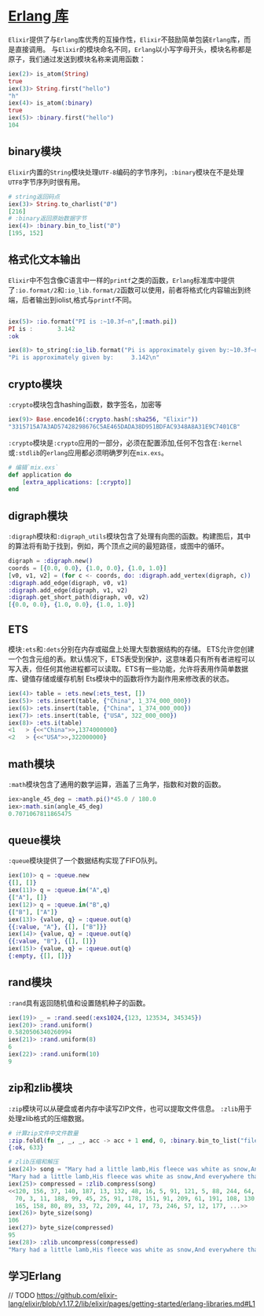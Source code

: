 # [Erlang 库](https://github.com/elixir-lang/elixir/blob/v1.17.2/lib/elixir/pages/getting-started/erlang-libraries.md#L1)

`Elixir`提供了与`Erlang`库优秀的互操作性，`Elixir`不鼓励简单包装`Erlang`库，而是直接调用。
与`Elixir`的模块命名不同，`Erlang`以小写字母开头，模块名称都是原子，我们通过发送到模块名称来调用函数：

```elixir
iex(2)> is_atom(String)
true
iex(3)> String.first("hello")
"h"
iex(4)> is_atom(:binary)
true
iex(5)> :binary.first("hello")
104
```

## binary模块

`Elixir`内置的`String`模块处理`UTF-8`编码的字节序列，`:binary`模块在不是处理`UTF8`字节序列时很有用。

```elixir
# string返回码点
iex(3)> String.to_charlist("Ø")
[216]
# :binary返回原始数据字节
iex(4)> :binary.bin_to_list("Ø")
[195, 152]
```

## 格式化文本输出

`Elixir`中不包含像C语言中一样的`printf`之类的函数，`Erlang`标准库中提供了`:io.format/2`和`:io_lib.format/2`函数可以使用，前者将格式化内容输出到终端，后者输出到iolist,格式与`printf`不同。

```elixir

iex(5)> :io.format("PI is :~10.3f~n",[:math.pi])
PI is :       3.142
:ok

iex(8)> to_string(:io_lib.format("Pi is approximately given by:~10.3f~n", [:math.pi]))
"Pi is approximately given by:     3.142\n"
```

## crypto模块

`:crypto`模块包含hashing函数，数字签名，加密等

```elixir
iex(9)> Base.encode16(:crypto.hash(:sha256, "Elixir"))
"3315715A7A3AD57428298676C5AE465DADA38D951BDFAC9348A8A31E9C7401CB"
```

`:crypto`模块是`:crypto`应用的一部分，必须在配置添加,任何不包含在`:kernel`或`:stdlib`的`erlang`应用都必须明确罗列在`mix.exs`。

```elixir
# 编辑`mix.exs`
def application do
    [extra_applications: [:crypto]]
end
```

## digraph模块

`:digraph`模块和`:digraph_utils`模块包含了处理有向图的函数。构建图后，其中的算法将有助于找到，例如，两个顶点之间的最短路径，或图中的循环。

```elixir
digraph = :digraph.new()
coords = [{0.0, 0.0}, {1.0, 0.0}, {1.0, 1.0}]
[v0, v1, v2] = (for c <- coords, do: :digraph.add_vertex(digraph, c))
:digraph.add_edge(digraph, v0, v1)
:digraph.add_edge(digraph, v1, v2)
:digraph.get_short_path(digraph, v0, v2)
[{0.0, 0.0}, {1.0, 0.0}, {1.0, 1.0}]
```

## ETS

模块`:ets`和`:dets`分别在内存或磁盘上处理大型数据结构的存储。
ETS允许您创建一个包含元组的表。默认情况下，ETS表受到保护，这意味着只有所有者进程可以写入表，但任何其他进程都可以读取。ETS有一些功能，允许将表用作简单数据库、键值存储或缓存机制
Ets模块中的函数将作为副作用来修改表的状态。

```elixir
iex(4)> table = :ets.new(:ets_test, [])
iex(5)> :ets.insert(table, {"China", 1_374_000_000})
iex(6)> :ets.insert(table, {"China", 1_374_000_000})
iex(7)> :ets.insert(table, {"USA", 322_000_000})
iex(8)> :ets.i(table)
<1   > {<<"China">>,1374000000}
<2   > {<<"USA">>,322000000}

```

## math模块

`:math`模块包含了通用的数学运算，涵盖了三角学，指数和对数的函数。

```elixir
iex>angle_45_deg = :math.pi()*45.0 / 180.0
iex>:math.sin(angle_45_deg)
0.7071067811865475
```

## queue模块

`:queue`模块提供了一个数据结构实现了FIFO队列。

```elixir
iex(10)> q = :queue.new
{[], []}
iex(11)> q = :queue.in("A",q)
{["A"], []}
iex(12)> q = :queue.in("B",q)
{["B"], ["A"]}
iex(13)> {value, q} = :queue.out(q)
{{:value, "A"}, {[], ["B"]}}
iex(14)> {value, q} = :queue.out(q)
{{:value, "B"}, {[], []}}
iex(15)> {value, q} = :queue.out(q)
{:empty, {[], []}}
```

## rand模块

`:rand`具有返回随机值和设置随机种子的函数。

```elixir
iex(19)> _ = :rand.seed(:exs1024,{123, 123534, 345345})
iex(20)> :rand.uniform()
0.5820506340260994
iex(21)> :rand.uniform(8)
6
iex(22)> :rand.uniform(10)
9
```

## zip和zlib模块

`:zip`模块可以从硬盘或者内存中读写ZIP文件，也可以提取文件信息。
`:zlib`用于处理zlib格式的压缩数据。
```elixir
# 计算zip文件中文件数量
:zip.foldl(fn _, _, _, acc -> acc + 1 end, 0, :binary.bin_to_list("file.zip"))
{:ok, 633}

# zlib压缩和解压
iex(24)> song = "Mary had a little lamb,His fleece was white as snow,And everywhere that Mary went,The lamb was sure to go."
"Mary had a little lamb,His fleece was white as snow,And everywhere that Mary went,The lamb was sure to go."
iex(25)> compressed = :zlib.compress(song)
<<120, 156, 37, 140, 187, 13, 132, 48, 16, 5, 91, 121, 5, 88, 244, 64, 70, 66,
  70, 3, 11, 188, 99, 45, 25, 91, 178, 151, 91, 209, 61, 191, 108, 130, 153, 25,
  165, 158, 80, 89, 33, 72, 209, 44, 17, 73, 246, 57, 12, 177, ...>>
iex(26)> byte_size(song)
106
iex(27)> byte_size(compressed)
95
iex(28)> :zlib.uncompress(compressed)
"Mary had a little lamb,His fleece was white as snow,And everywhere that Mary went,The lamb was sure to go."

```

## 学习Erlang

// TODO https://github.com/elixir-lang/elixir/blob/v1.17.2/lib/elixir/pages/getting-started/erlang-libraries.md#L1